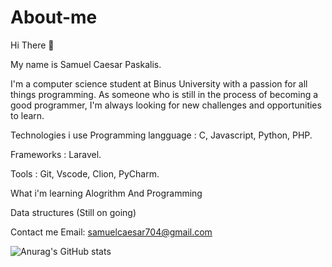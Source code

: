 # About-me

Hi There 👋

My name is Samuel Caesar Paskalis.

I'm a computer science student at Binus University with a passion for all things programming. As someone who is still in the process of becoming a good programmer, I'm always looking for new challenges and opportunities to learn.

Technologies i use
Programming langguage : C, Javascript, Python, PHP.

Frameworks : Laravel.

Tools : Git, Vscode, Clion, PyCharm.

What i'm learning
Alogrithm And Programming

Data structures (Still on going)

Contact me
Email: samuelcaesar704@gmail.com

![Anurag's GitHub stats](https://github-readme-stats.vercel.app/api?username=nowll&show_icons=true&theme=apprentice)
